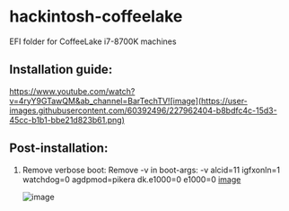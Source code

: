 # hackintosh-coffeelake
 EFI folder for CoffeeLake i7-8700K machines

## Installation guide: 
  https://www.youtube.com/watch?v=4ryY9GTawQM&ab_channel=BarTechTV![image](https://user-images.githubusercontent.com/60392496/227962404-b8bdfc4c-15d3-45cc-b1b1-bbe21d823b61.png)

## Post-installation:
1. Remove verbose boot:
   Remove -v in boot-args: -v alcid=11 igfxonln=1 watchdog=0 agdpmod=pikera dk.e1000=0 e1000=0
   [image](https://user-images.githubusercontent.com/60392496/227962630-68ec4706-1e5f-4983-8c22-fc56ababb9fc.png)

   ![image](https://user-images.githubusercontent.com/60392496/227962586-7b7329e9-f3d2-4a97-bae0-04e302548f56.png)


